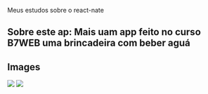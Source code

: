 Meus estudos sobre o react-nate

Sobre este ap:
Mais uam app feito no curso B7WEB uma brincadeira com beber aguá
----

Images
----
![](https://github.com/paulosoujava/react-mimimi/blob/master/image/telaMIMI.png) 
![](https://github.com/paulosoujava/react-mimimi/blob/master/image/telaMIMI2.png) 
